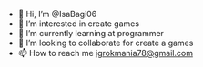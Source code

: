 - 👋 Hi, I’m @IsaBagi06
- 👀 I’m interested in create games
- 🌱 I’m currently learning at programmer
- 💞️ I’m looking to collaborate for create a games
- 📫 How to reach me igrokmania78@gmail.com

<!---
IsaBagi06/IsaBagi06 is a ✨ special ✨ repository because its `README.md` (this file) appears on your GitHub profile.
You can click the Preview link to take a look at your changes.
--->
